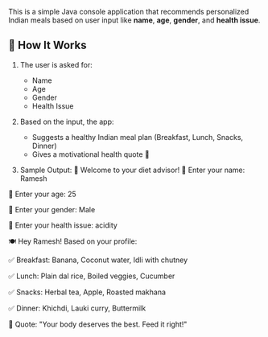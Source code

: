 This is a simple Java console application that recommends personalized Indian meals based on user input like **name**, **age**, **gender**, and **health issue**.

## 🚀 How It Works

1. The user is asked for:
   - Name
   - Age
   - Gender
   - Health Issue

2. Based on the input, the app:
   - Suggests a healthy Indian meal plan (Breakfast, Lunch, Snacks, Dinner)
   - Gives a motivational health quote 💪
  
 
3. Sample Output:
    👋 Welcome to your diet advisor!
🧑 Enter your name: Ramesh

🎂 Enter your age: 25

👫 Enter your gender: Male

💬 Enter your health issue: acidity

🍽️ Hey Ramesh! Based on your profile:

✅ Breakfast: Banana, Coconut water, Idli with chutney

✅ Lunch: Plain dal rice, Boiled veggies, Cucumber

✅ Snacks: Herbal tea, Apple, Roasted makhana

✅ Dinner: Khichdi, Lauki curry, Buttermilk

💬 Quote: "Your body deserves the best. Feed it right!"

